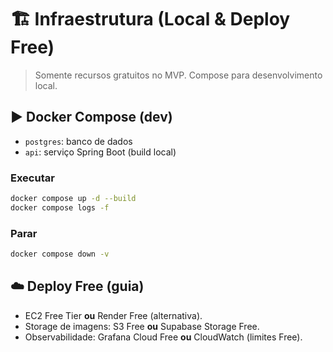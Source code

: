 # 🏗️ Infraestrutura (Local & Deploy Free)

> Somente recursos gratuitos no MVP. Compose para desenvolvimento local.

## ▶️ Docker Compose (dev)
- `postgres`: banco de dados
- `api`: serviço Spring Boot (build local)

### Executar
```bash
docker compose up -d --build
docker compose logs -f
```

### Parar
```bash
docker compose down -v
```

## ☁️ Deploy Free (guia)
- EC2 Free Tier **ou** Render Free (alternativa).
- Storage de imagens: S3 Free **ou** Supabase Storage Free.
- Observabilidade: Grafana Cloud Free **ou** CloudWatch (limites Free).
